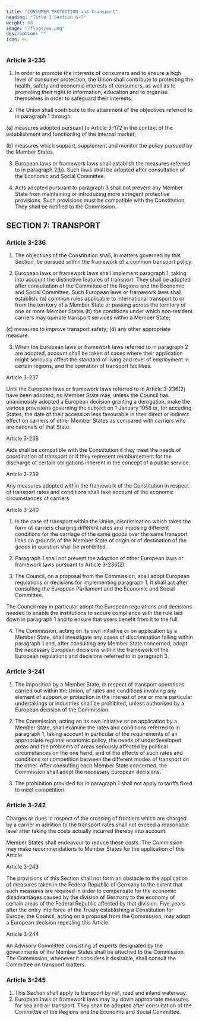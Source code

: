 ```yaml
---
title: "CONSUMER PROTECTION and Transport"
heading: "Title 3 Section 6-7"
weight: 68
image: "/flags/eu.png"
description: ""
icon: eu
---
```




### Article 3-235

1. In order to promote the interests of consumers and to ensure a high level of consumer
protection, the Union shall contribute to protecting the health, safety and economic interests of
consumers, as well as to promoting their right to information, education and to organise themselves
in order to safeguard their interests.

2. The Union shall contribute to the attainment of the objectives referred to in paragraph 1
through:

(a) measures adopted pursuant to Article 3-172 in the context of the establishment and functioning
of the internal market;

(b) measures which support, supplement and monitor the policy pursued by the Member States.

3. European laws or framework laws shall establish the measures referred to in paragraph 2(b).
Such laws shall be adopted after consultation of the Economic and Social Committee.

4. Acts adopted pursuant to paragraph 3 shall not prevent any Member State from maintaining or
introducing more stringent protective provisions. Such provisions must be compatible with the
Constitution. They shall be notified to the Commission.


## SECTION 7: TRANSPORT

### Article 3-236

1. The objectives of the Constitution shall, in matters governed by this Section, be pursued within
the framework of a common transport policy.

2. European laws or framework laws shall implement paragraph 1, taking into account the
distinctive features of transport. They shall be adopted after consultation of the Committee of the
Regions and the Economic and Social Committee.
Such European laws or framework laws shall establish:
(a) common rules applicable to international transport to or from the territory of a Member State or
passing across the territory of one or more Member States
(b) the conditions under which non‑resident carriers may operate transport services within a
Member State;

(c) measures to improve transport safety;
(d) any other appropriate measure.

3. When the European laws or framework laws referred to in paragraph 2 are adopted, account
shall be taken of cases where their application might seriously affect the standard of living and level
of employment in certain regions, and the operation of transport facilities.

Article 3-237

Until the European laws or framework laws referred to in Article 3-236(2) have been adopted, no
Member State may, unless the Council has unanimously adopted a European decision granting a
derogation, make the various provisions governing the subject on 1 January 1958 or, for acceding
States, the date of their accession less favourable in their direct or indirect effect on carriers of other
Member States as compared with carriers who are nationals of that State.

Article 3-238

Aids shall be compatible with the Constitution if they meet the needs of coordination of transport or
if they represent reimbursement for the discharge of certain obligations inherent in the concept of a
public service.

Article 3-239

Any measures adopted within the framework of the Constitution in respect of transport rates and
conditions shall take account of the economic circumstances of carriers.

Article 3-240

1. In the case of transport within the Union, discrimination which takes the form of carriers
charging different rates and imposing different conditions for the carriage of the same goods over the
same transport links on grounds of the Member State of origin or of destination of the goods
in question shall be prohibited.

2. Paragraph 1 shall not prevent the adoption of other European laws or framework laws pursuant
to Article 3-236(2).

3. The Council, on a proposal from the Commission, shall adopt European regulations or decisions
for implementing paragraph 1. It shall act after consulting the European Parliament and the
Economic and Social Committee.

The Council may in particular adopt the European regulations and decisions needed to enable the
institutions to secure compliance with the rule laid down in paragraph 1 and to ensure that users
benefit from it to the full.

4. The Commission, acting on its own initiative or on application by a Member State, shall
investigate any cases of discrimination falling within paragraph 1 and, after consulting any
Member State concerned, adopt the necessary European decisions within the framework of the
European regulations and decisions referred to in paragraph 3.

### Article 3-241

1. The imposition by a Member State, in respect of transport operations carried out within the
Union, of rates and conditions involving any element of support or protection in the interest of one
or more particular undertakings or industries shall be prohibited, unless authorised by a European
decision of the Commission.

2. The Commission, acting on its own initiative or on application by a Member State, shall examine
the rates and conditions referred to in paragraph 1, taking account in particular of the requirements
of an appropriate regional economic policy, the needs of underdeveloped areas and the problems of
areas seriously affected by political circumstances on the one hand, and of the effects of such rates
and conditions on competition between the different modes of transport on the other.
After consulting each Member State concerned, the Commission shall adopt the necessary European
decisions.

3. The prohibition provided for in paragraph 1 shall not apply to tariffs fixed to meet competition.

### Article 3-242
Charges or dues in respect of the crossing of frontiers which are charged by a carrier in addition to
the transport rates shall not exceed a reasonable level after taking the costs actually incurred thereby
into account.

Member States shall endeavour to reduce these costs.
The Commission may make recommendations to Member States for the application of this Article.

Article 3-243

The provisions of this Section shall not form an obstacle to the application of measures taken in the
Federal Republic of Germany to the extent that such measures are required in order to compensate
for the economic disadvantages caused by the division of Germany to the economy of certain areas of
the Federal Republic affected by that division. Five years after the entry into force of the Treaty
establishing a Constitution for Europe, the Council, acting on a proposal from the Commission, may
adopt a European decision repealing this Article.

Article 3-244

An Advisory Committee consisting of experts designated by the governments of the Member States
shall be attached to the Commission. The Commission, whenever it considers it desirable, shall
consult the Committee on transport matters.

### Article 3-245

1. This Section shall apply to transport by rail, road and inland waterway.
2. European laws or framework laws may lay down appropriate measures for sea and air transport.
They shall be adopted after consultation of the Committee of the Regions and the Economic and
Social Committee.


